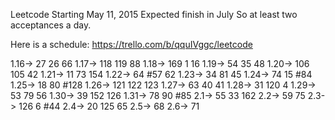 Leetcode
Starting May 11, 2015
Expected finish in July
So at least two acceptances a day.


Here is a schedule:
https://trello.com/b/qquIVggc/leetcode

1.16->	27		26		66
1.17->	118		119		88
1.18->	169		1		16
1.19->	54		35		48
1.20->	106		105		42
1.21->	11		73		154
1.22->	64		#57		62
1.23->	34		81		45
1.24->	74		15		#84
1.25->	18		80		#128
1.26->	121		122		123
1.27->	63		40		41
1.28->	31		120		4
1.29->	53		79		56
1.30->	39		152		126
1.31->	78		90		#85
2.1->	55		33		162
2.2->	59		75
2.3->	126		6		#44
2.4->	20		125		65
2.5->	68
2.6->	71		